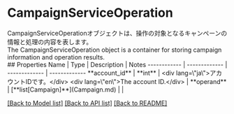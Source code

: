 # CampaignServiceOperation

<div lang=\"ja\">CampaignServiceOperationオブジェクトは、操作の対象となるキャンペーンの情報と処理の内容を表します。</div> <div lang=\"en\">The CampaignServiceOperation object is a container for storing campaign information and operation results.</div> 
## Properties
Name | Type | Description | Notes
------------ | ------------- | ------------- | -------------
**account_id** | **int** | &lt;div lang&#x3D;\&quot;ja\&quot;&gt;アカウントIDです。&lt;/div&gt; &lt;div lang&#x3D;\&quot;en\&quot;&gt;The account ID.&lt;/div&gt;  | 
**operand** | [**list[Campaign]**](Campaign.md) |  | 

[[Back to Model list]](../README.md#documentation-for-models) [[Back to API list]](../README.md#documentation-for-api-endpoints) [[Back to README]](../README.md)


